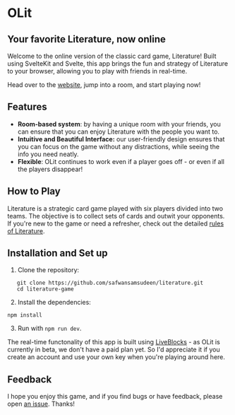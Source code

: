 # OLit
## Your favorite Literature, now online

Welcome to the online version of the classic card game, Literature! Built using SvelteKit and Svelte, this app brings the fun and strategy of Literature to your browser, allowing you to play with friends in real-time.

Head over to the [website](https://literature-jade.vercel.app/), jump into a room, and start playing now!

## Features
- **Room-based system**: by having a unique room with your friends, you can ensure that you can enjoy Literature with the people you want to.
- **Intuitive and Beautiful Interface:** our user-friendly design ensures that you can focus on the game without any distractions, while seeing the info you need neatly.
- **Flexible**: OLit continues to work even if a player goes off - or even if all the players disappear!

## How to Play
Literature is a strategic card game played with six players divided into two teams. The objective is to collect sets of cards and outwit your opponents. If you're new to the game or need a refresher, check out the detailed [rules of Literature](https://www.pagat.com/partition/literature.html).

## Installation and Set up

1. Clone the repository:

```
   git clone https://github.com/safwansamsudeen/literature.git
   cd literature-game
```

2. Install the dependencies:

```
npm install
```

3. Run with `npm run dev`.

The real-time functonality of this app is built using [LiveBlocks](https://liveblocks.io/) - as OLit is currently in beta, we don't have a paid plan yet. So I'd appreciate it if you create an account and use your own key when you're playing around here.

## Feedback

I hope you enjoy this game, and if you find bugs or have feedback, please open [an issue](https://github.com/safwansamsudeen/literature/issues/new). Thanks!
